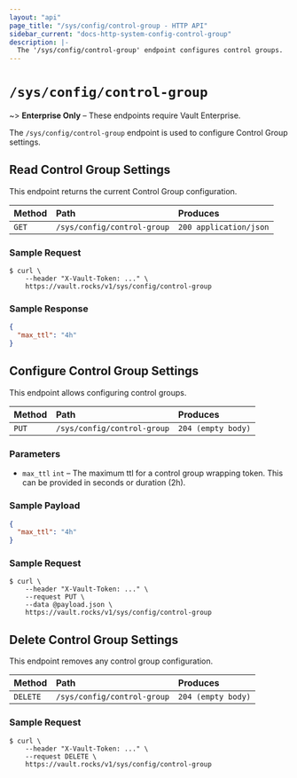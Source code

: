 ```yaml
---
layout: "api"
page_title: "/sys/config/control-group - HTTP API"
sidebar_current: "docs-http-system-config-control-group"
description: |-
  The '/sys/config/control-group' endpoint configures control groups.
---
```


# `/sys/config/control-group`

~> **Enterprise Only** – These endpoints require Vault Enterprise.

The `/sys/config/control-group` endpoint is used to configure Control Group 
settings.

## Read Control Group Settings

This endpoint returns the current Control Group configuration.

| Method   | Path                         | Produces               |
| :------- | :--------------------------- | :--------------------- |
| `GET`    | `/sys/config/control-group` | `200 application/json` |

### Sample Request

```
$ curl \
    --header "X-Vault-Token: ..." \
    https://vault.rocks/v1/sys/config/control-group
```

### Sample Response

```json
{
  "max_ttl": "4h"
}
```

## Configure Control Group Settings

This endpoint allows configuring control groups.

| Method   | Path                         | Produces               |
| :------- | :--------------------------- | :--------------------- |
| `PUT`    | `/sys/config/control-group` | `204 (empty body)` |

### Parameters

- `max_ttl` `int` – The maximum ttl for a control group wrapping token.  This can be provided in seconds or duration (2h).

### Sample Payload

```json
{
  "max_ttl": "4h"
}
```

### Sample Request

```
$ curl \
    --header "X-Vault-Token: ..." \
    --request PUT \
    --data @payload.json \
    https://vault.rocks/v1/sys/config/control-group
```

## Delete Control Group Settings

This endpoint removes any control group configuration.

| Method   | Path                         | Produces               |
| :------- | :--------------------------- | :--------------------- |
| `DELETE` | `/sys/config/control-group` | `204 (empty body)` |

### Sample Request

```
$ curl \
    --header "X-Vault-Token: ..." \
    --request DELETE \
    https://vault.rocks/v1/sys/config/control-group
```
